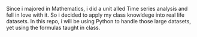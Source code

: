 Since i majored in Mathematics, i did a unit alled Time series analysis and fell in love with it.
So i decided to apply my class knowldege into real life datasets.
In this repo, i will be using Python to handle those large datasets, yet using the formulas taught in class.
